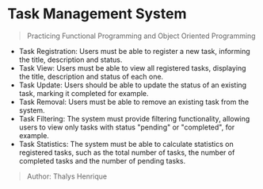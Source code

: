 # Task Management System

> Practicing Functional Programming and Object Oriented Programming

+ Task Registration: Users must be able to register a new task, informing the title, description and status.
+ Task View: Users must be able to view all registered tasks, displaying the title, description and status of each one.
+ Task Update: Users should be able to update the status of an existing task, marking it completed for example.
+ Task Removal: Users must be able to remove an existing task from the system.
+ Task Filtering: The system must provide filtering functionality, allowing users to view only tasks with status "pending" or "completed", for example.
+ Task Statistics: The system must be able to calculate statistics on registered tasks, such as the total number of tasks, the number of completed tasks and the number of pending tasks.

> Author: Thalys Henrique
